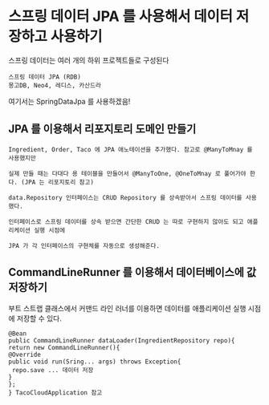 # 스프링 데이터 JPA 를 사용해서 데이터 저장하고 사용하기

스프링 데이터는 여러 개의 하위 프로젝트들로 구성된다
```
스프링 데이터 JPA (RDB)
몽고DB, Neo4, 레디스, 카산드라
```

여기서는 SpringDataJpa 를 사용하겠음!

## JPA 를 이용해서 리포지토리 도메인 만들기
```
Ingredient, Order, Taco 에 JPA 애노테이션을 추가했다. 참고로 @ManyToMnay 를 사용했지만

실제 만들 때는 다대다 용 테이블을 만들어서 @ManyToOne, @OneToMnay 로 풀어가야 한다. (JPA 는 리포지토리 참고)
```
```
data.Repository 인터페이스는 CRUD Repository 를 상속받아서 스프링 데이터를 사용했다. 

인터페이스로 스프링 데이터를 상속 받으면 간단한 CRUD 는 따로 구현하지 않아도 되고 애플리케이션 실행 시점에

JPA 가 각 인터페이스의 구현체를 자동으로 생성해준다.
```

## CommandLineRunner 를 이용해서 데이터베이스에 값 저장하기

부트 스트랩 클래스에서 커맨드 라인 러너를 이용하면 데이터를 애플리케이션 실행 시점에 저장할 수 있다.

```
@Bean
public CommandLineRunner dataLoader(IngredientRepository repo){
return new CommandLineRunner(){
@Override
public void run(Sring... args) throws Exception{
 repo.save ... 데이터 저장 
}
};
} TacoCloudApplication 참고
```


